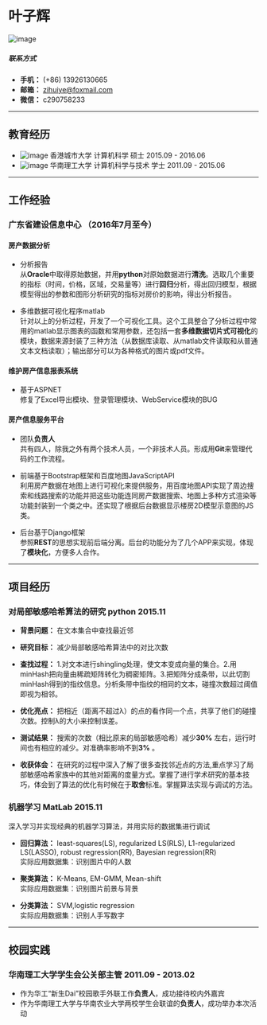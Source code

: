 # 叶子辉  
![image](http://ww4.sinaimg.cn/large/6cbf047agw1f4v2ec3xv8j202s03w74i.jpg)
#####  联系方式
- **手机：** (+86) 13926130665
- **邮箱：** zihuiye@foxmail.com
- **微信：** c290758233 
---

## 教育经历
- ![image](https://template.cityu.edu.hk/template/img/logos/cityu_deptpage.png) 香港城市大学 计算机科学 硕士 2015.09 - 2016.06
- ![image](http://wx3.sinaimg.cn/large/6cbf047agy1fgjcrkx9ukj201e01edgc.jpg) 华南理工大学 计算机科学与技术 学士 2011.09 - 2015.06

---

##  工作经验
### 广东省建设信息中心 （2016年7月至今）
#### 房产数据分析
- 分析报告  
  从**Oracle**中取得原始数据，并用**python**对原始数据进行**清洗**。选取几个重要的指标（时间，价格，区域，交易量等）进行**回归**分析，得出回归模型，根据模型得出的参数和图形分析研究的指标对房价的影响，得出分析报告。

- 多维数据可视化程序matlab  
  针对以上的分析过程，开发了一个可视化工具。这个工具整合了分析过程中常用的matlab显示图表的函数和常用参数，还包括一套**多维数据切片式可视化**的模块，数据来源封装了三种方法（从数据库读取、从matlab文件读取和从普通文本文档读取）；输出部分可以为各种格式的图片或pdf文件。

#### 维护房产信息报表系统
- 基于ASPNET  
  修复了Excel导出模块、登录管理模块、WebService模块的BUG
  
#### 房产信息服务平台

- 团队**负责人**  
  共有四人，除我之外有两个技术人员，一个非技术人员。形成用**Git**来管理代码的工作流程。

- 前端基于Bootstrap框架和百度地图JavaScriptAPI  
  利用房产数据在地图上进行可视化来提供服务，用百度地图API实现了周边搜索和线路搜索的功能并把这些功能连同房产数据搜索、地图上多种方式渲染等功能封装到一个类之中。还实现了根据后台数据显示楼房2D模型示意图的JS类。

- 后台基于Django框架  
  参照**REST**的思想实现前后端分离。后台的功能分为了几个APP来实现，体现了**模块化**，方便多人合作。
  
---
## 项目经历
### 对局部敏感哈希算法的研究 python 2015.11  

- **背景问题：** 在文本集合中查找最近邻  

- **研究目标：** 减少局部敏感哈希算法中的对比次数 

- **查找过程：** 1.对文本进行shingling处理，使文本变成向量的集合。2.用minHash把向量由稀疏矩阵转化为稠密矩阵。3.把矩阵分成条带，以此切割minHash得到的指纹信息。分析条带中指纹的相同的文本，碰撞次数超过阈值即视为相邻。  

- **优化亮点：**  把相近（距离不超过λ）的点的看作同一个点，共享了他们的碰撞次数。控制λ的大小来控制误差。  

- **测试结果：** 搜索的次数（相比原来的局部敏感哈希）减少**30%** 左右，运行时间也有相应的减少。对准确率影响不到**3%** 。

- **收获体会：** 在研究的过程中深入了解了很多查找邻近点的方法,重点学习了局部敏感哈希家族中的其他对距离的度量方式。掌握了进行学术研究的基本技巧，体会到了算法的优化有时候在于**取舍**标准。掌握算法实现与调试的方法。


### 机器学习 MatLab 2015.11  
深入学习并实现经典的机器学习算法，并用实际的数据集进行调试  
- **回归算法：** least-squares(LS), regularized LS(RLS), L1-regularized LS(LASSO), robust regression(RR), Bayesian regression(RR)  
实际应用数据集：识别图片中的人数

- **聚类算法：** K-Means, EM-GMM, Mean-shift  
实际应用数据集：识别图片前景与背景

- **分类算法：** SVM,logistic regression  
实际应用数据集：识别人手写数字

---
## 校园实践

### 华南理工大学学生会公关部主管 2011.09 - 2013.02  
- 作为华工“新生Dai”校园歌手外联工作**负责人**，成功接待校内外嘉宾
- 作为华南理工大学与华南农业大学两校学生会联谊的**负责人**，成功举办本次活动

